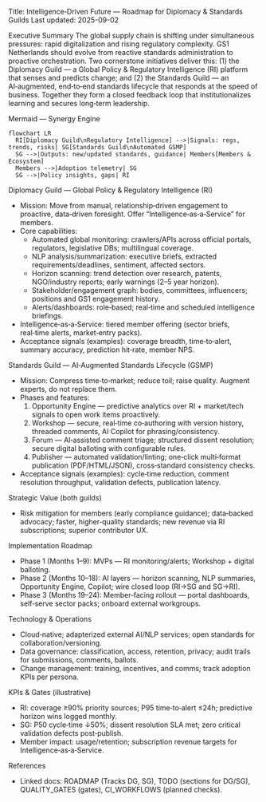 Title: Intelligence‑Driven Future — Roadmap for Diplomacy & Standards Guilds
Last updated: 2025-09-02

Executive Summary
The global supply chain is shifting under simultaneous pressures: rapid digitalization and rising regulatory complexity. GS1 Netherlands should evolve from reactive standards administration to proactive orchestration. Two cornerstone initiatives deliver this: (1) the Diplomacy Guild — a Global Policy & Regulatory Intelligence (RI) platform that senses and predicts change; and (2) the Standards Guild — an AI‑augmented, end‑to‑end standards lifecycle that responds at the speed of business. Together they form a closed feedback loop that institutionalizes learning and secures long‑term leadership.

Mermaid — Synergy Engine
```mermaid
flowchart LR
  RI[Diplomacy Guild\nRegulatory Intelligence] -->|Signals: regs, trends, risks| SG[Standards Guild\nAutomated GSMP]
  SG -->|Outputs: new/updated standards, guidance| Members[Members & Ecosystem]
  Members -->|Adoption telemetry| SG
  SG -->|Policy insights, gaps| RI
```

Diplomacy Guild — Global Policy & Regulatory Intelligence (RI)
- Mission: Move from manual, relationship‑driven engagement to proactive, data‑driven foresight. Offer “Intelligence‑as‑a‑Service” for members.
- Core capabilities:
  - Automated global monitoring: crawlers/APIs across official portals, regulators, legislative DBs; multilingual coverage.
  - NLP analysis/summarization: executive briefs, extracted requirements/deadlines, sentiment, affected sectors.
  - Horizon scanning: trend detection over research, patents, NGO/industry reports; early warnings (2–5 year horizon).
  - Stakeholder/engagement graph: bodies, committees, influencers; positions and GS1 engagement history.
  - Alerts/dashboards: role‑based; real‑time and scheduled intelligence briefings.
- Intelligence‑as‑a‑Service: tiered member offering (sector briefs, real‑time alerts, market‑entry packs).
- Acceptance signals (examples): coverage breadth, time‑to‑alert, summary accuracy, prediction hit‑rate, member NPS.

Standards Guild — AI‑Augmented Standards Lifecycle (GSMP)
- Mission: Compress time‑to‑market; reduce toil; raise quality. Augment experts, do not replace them.
- Phases and features:
  1) Opportunity Engine — predictive analytics over RI + market/tech signals to open work items proactively.
  2) Workshop — secure, real‑time co‑authoring with version history, threaded comments, AI Copilot for phrasing/consistency.
  3) Forum — AI‑assisted comment triage; structured dissent resolution; secure digital balloting with configurable rules.
  4) Publisher — automated validation/linting; one‑click multi‑format publication (PDF/HTML/JSON), cross‑standard consistency checks.
- Acceptance signals (examples): cycle‑time reduction, comment resolution throughput, validation defects, publication latency.

Strategic Value (both guilds)
- Risk mitigation for members (early compliance guidance); data‑backed advocacy; faster, higher‑quality standards; new revenue via RI subscriptions; superior contributor UX.

Implementation Roadmap
- Phase 1 (Months 1–9): MVPs — RI monitoring/alerts; Workshop + digital balloting.
- Phase 2 (Months 10–18): AI layers — horizon scanning, NLP summaries, Opportunity Engine, Copilot; wire closed loop (RI→SG and SG→RI).
- Phase 3 (Months 19–24): Member‑facing rollout — portal dashboards, self‑serve sector packs; onboard external workgroups.

Technology & Operations
- Cloud‑native; adapterized external AI/NLP services; open standards for collaboration/versioning.
- Data governance: classification, access, retention, privacy; audit trails for submissions, comments, ballots.
- Change management: training, incentives, and comms; track adoption KPIs per persona.

KPIs & Gates (illustrative)
- RI: coverage ≥90% priority sources; P95 time‑to‑alert ≤24h; predictive horizon wins logged monthly.
- SG: P50 cycle‑time ↓50%; dissent resolution SLA met; zero critical validation defects post‑publish.
- Member impact: usage/retention; subscription revenue targets for Intelligence‑as‑a‑Service.

References
- Linked docs: ROADMAP (Tracks DG, SG), TODO (sections for DG/SG), QUALITY_GATES (gates), CI_WORKFLOWS (planned checks).
